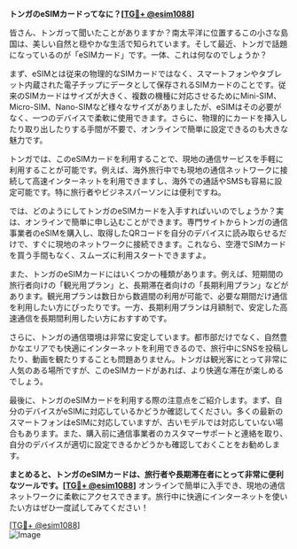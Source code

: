 **トンガのeSIMカードってなに？[[TG💪+ @esim1088](https://t.me/s/esim1088)]**

皆さん、トンガって聞いたことがありますか？南太平洋に位置するこの小さな島国は、美しい自然と穏やかな生活で知られています。そして最近、トンガで話題になっているのが「eSIMカード」です。一体、これは何なのでしょうか？

まず、eSIMとは従来の物理的なSIMカードではなく、スマートフォンやタブレット内蔵された電子チップにデータとして保存されるSIMカードのことです。従来のSIMカードはサイズが大きく、複数の機種に対応させるためにMini-SIM、Micro-SIM、Nano-SIMなど様々なサイズがありましたが、eSIMはその必要がなく、一つのデバイスで柔軟に使用できます。さらに、物理的にカードを挿入したり取り出したりする手間が不要で、オンラインで簡単に設定できるのも大きな魅力です。

トンガでは、このeSIMカードを利用することで、現地の通信サービスを手軽に利用することが可能です。例えば、海外旅行中でも現地の通信ネットワークに接続して高速インターネットを利用できますし、海外での通話やSMSも容易に設定可能です。特に旅行者やビジネスパーソンには便利ですね。

では、どのようにしてトンガのeSIMカードを入手すればいいのでしょうか？実は、オンラインで簡単に申し込むことができます。専門サイトからトンガの通信事業者のeSIMを購入し、取得したQRコードを自分のデバイスに読み取らせるだけで、すぐに現地のネットワークに接続できます。これなら、空港でSIMカードを買う手間もなく、スムーズに利用スタートできますよ。

また、トンガのeSIMカードにはいくつかの種類があります。例えば、短期間の旅行者向けの「観光用プラン」と、長期滞在者向けの「長期利用プラン」などがあります。観光用プランは数日から数週間の利用が可能で、必要な期間だけ通信を利用したい方にぴったりです。一方、長期利用プランは月額制で、安定した高速通信を長期間利用したい方におすすめです。

さらに、トンガの通信環境は非常に安定しています。都市部だけでなく、自然豊かなエリアでも快適にインターネットを利用できるので、旅行中にSNSを投稿したり、動画を観たりすることも問題ありません。トンガは観光客にとって非常に人気のある場所ですが、このeSIMカードがあれば、より快適な滞在が楽しめるでしょう。

最後に、トンガのeSIMカードを利用する際の注意点をご紹介します。まず、自分のデバイスがeSIMに対応しているかどうか確認してください。多くの最新のスマートフォンはeSIMに対応していますが、古いモデルでは対応していない場合もあります。また、購入前に通信事業者のカスタマーサポートと連絡を取り、自分のデバイスが適切に設定できるかどうかも確認しておくことをお勧めします。

**まとめると、トンガのeSIMカードは、旅行者や長期滞在者にとって非常に便利なツールです。[[TG💪+ @esim1088](https://t.me/s/esim1088)]** オンラインで簡単に入手でき、現地の通信ネットワークに柔軟にアクセスできます。旅行中に快適にインターネットを使いたい方はぜひ一度試してみてください！

[[TG💪+ @esim1088](https://t.me/s/esim1088)]  
![Image](https://i.postimg.cc/Y0z9fWf4/image.png)